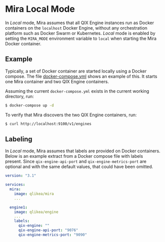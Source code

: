 # Mira Local Mode

In _Local_ mode, Mira assumes that all QIX Engine instances run as Docker containers on the `localhost` Docker Engine, without any orchestration platform such as Docker Swarm or Kubernetes. _Local_ mode is enabled by setting the `MIRA_MODE` environment variable to `local` when starting the Mira Docker container.

## Example

Typically, a set of Docker container are started locally using a Docker compose. The file [docker-compose.yml](https://github.com/qlik-ea/mira/blob/master/docker-compose.yml) shows an example of this. It starts one Mira container and two QIX Engine containers.

Assuming the current `docker-compose.yml` exists in the current working directory, run:

```sh
$ docker-compose up -d
```

To verify that Mira discovers the two QIX Engine containers, run:

```sh
$ curl http://localhost:9100/v1/engines
```

## Labeling

In _Local_ mode, Mira assumes that labels are provided on Docker containers. Below is an example extract from a Docker compose file with labels present. Since `qix-engine-api-port` and `qix-engine-metrics-port` are optional and with the same default values, that could have been omitted.

```yaml
version: "3.1"

services:
  mira:
    image: qlikea/mira
    ...

  engine1:
    image: qlikea/engine
    ...
    labels:
      qix-engine: ""
      qix-engine-api-port: "9076"
      qix-engine-metrics-port: "9090"

```
